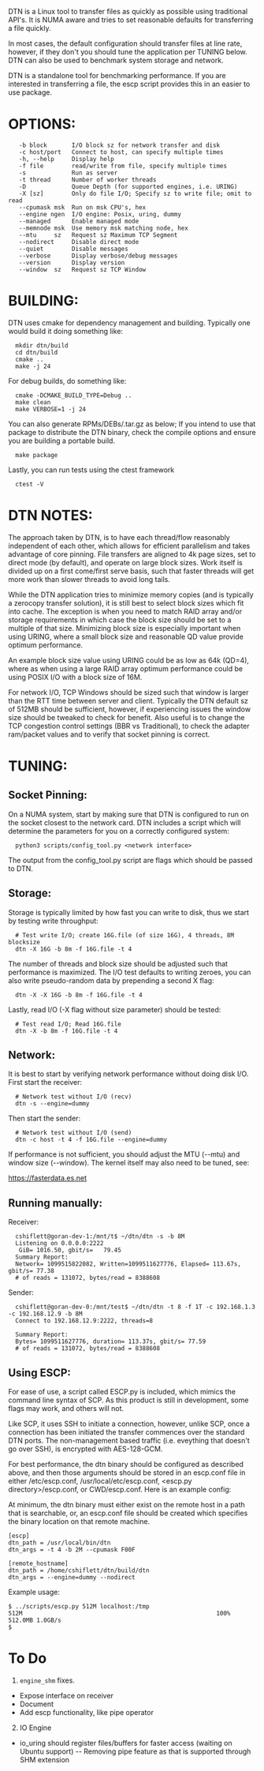 DTN is a Linux tool to transfer files as quickly as possible using
traditional API's. It is NUMA aware and tries to set reasonable
defaults for transferring a file quickly.

In most cases,  the default configuration should transfer files at line
rate, however, if they don't you should tune the application per TUNING
below. DTN can also be used to benchmark system storage and network.

DTN is a standalone tool for benchmarking performance. If you are interested
in transferring a file, the escp script provides this in an easier to use
package.

OPTIONS:
=======

```
   -b block       I/O block sz for network transfer and disk
   -c host/port   Connect to host, can specify multiple times
   -h, --help     Display help
   -f file        read/write from file, specify multiple times
   -s             Run as server
   -t thread      Number of worker threads
   -D             Queue Depth (for supported engines, i.e. URING)
   -X [sz]        Only do file I/O; Specify sz to write file; omit to read
   --cpumask msk  Run on msk CPU's, hex
   --engine ngen  I/O engine: Posix, uring, dummy
   --managed      Enable managed mode
   --memnode msk  Use memory msk matching node, hex
   --mtu     sz   Request sz Maximum TCP Segment
   --nodirect     Disable direct mode
   --quiet        Disable messages
   --verbose      Display verbose/debug messages
   --version      Display version
   --window  sz   Request sz TCP Window
```


BUILDING:
========

DTN uses cmake for dependency management and building. Typically one would
build it doing something like:

```
  mkdir dtn/build
  cd dtn/build
  cmake ..
  make -j 24
```


For debug builds, do something like:

```
  cmake -DCMAKE_BUILD_TYPE=Debug ..
  make clean
  make VERBOSE=1 -j 24
```

You can also generate RPMs/DEBs/.tar.gz as below; If you intend to use that
package to distribute the DTN binary, check the compile options and ensure
you are building a portable build.

`  make package`

Lastly, you can run tests using the ctest framework

`  ctest -V`

DTN NOTES:
==========

The approach taken by DTN, is to have each thread/flow reasonably independent
of each other,  which allows for efficient parallelism and takes advantage of
core pinning. File transfers are aligned to 4k page sizes, set to direct mode
(by default), and operate on large block sizes.  Work itself is divided up on
a first come/first serve basis,   such that faster threads will get more work
than slower threads to avoid long tails.

While the DTN application tries to minimize memory copies (and is typically a
zerocopy transfer solution), it is still best to select block sizes which fit
into cache. The exception is when you need to match RAID array and/or storage
requirements in which case the block size should be set to a multiple of that
size. Minimizing block size is especially important when using URING, where a
small block size and reasonable QD value provide optimum performance. 

An example block size value using URING could be as low as 64k (QD=4),  where
as when using a large RAID array optimum performance could be using POSIX I/O 
with a block size of 16M. 

For network I/O,  TCP Windows should be sized such that window is larger than 
the RTT time between server and client. Typically the DTN default sz of 512MB
should be sufficient,  however, if experiencing issues the window size should
be tweaked to check for benefit.  Also useful is to change the TCP congestion
control settings (BBR vs Traditional), to check the adapter ram/packet values
and to verify that socket pinning is correct.

TUNING:
======

Socket Pinning:
--------------

On a NUMA system, start by making sure that DTN is configured to run
on the socket closest to the network card. DTN includes a script which
will determine the parameters for you on a correctly configured system:

`  python3 scripts/config_tool.py <network interface>`

The output from the config_tool.py script are flags which should be passed
to DTN.

Storage:
-------

Storage is typically limited by how fast you can write to disk, thus we
start by testing write throughput:

```
  # Test write I/O; create 16G.file (of size 16G), 4 threads, 8M blocksize
  dtn -X 16G -b 8m -f 16G.file -t 4
```

The number of threads and block size should be adjusted such that performance
is maximized. The I/O test defaults to writing zeroes, you can also write
pseudo-random data by prepending a second X flag:

`  dtn -X -X 16G -b 8m -f 16G.file -t 4`

Lastly, read I/O (-X flag without size parameter) should be tested:

```
  # Test read I/O; Read 16G.file
  dtn -X -b 8m -f 16G.file -t 4
```


Network:
-------

It is best to start by verifying network performance without doing disk
I/O. First start the receiver:

```
  # Network test without I/O (recv)
  dtn -s --engine=dummy
```


Then start the sender:

```
  # Network test without I/O (send)
  dtn -c host -t 4 -f 16G.file --engine=dummy
```


If performance is not sufficient, you should adjust the MTU (--mtu) and window
size (--window). The kernel itself may also need to be tuned, see:

  https://fasterdata.es.net

Running manually:
----------------

Receiver:

```
  cshiflett@goran-dev-1:/mnt/t$ ~/dtn/dtn -s -b 8M
  Listening on 0.0.0.0:2222
   GiB= 1016.50, gbit/s=   79.45
  Summary Report:
  Network= 1099515822082, Written=1099511627776, Elapsed= 113.67s, gbit/s= 77.38
  # of reads = 131072, bytes/read = 8388608
```


Sender:

```
  cshiflett@goran-dev-0:/mnt/test$ ~/dtn/dtn -t 8 -f 1T -c 192.168.1.3 -c 192.168.12.9 -b 8M
  Connect to 192.168.12.9:2222, threads=8

  Summary Report:
  Bytes= 1099511627776, duration= 113.37s, gbit/s= 77.59
  # of reads = 131072, bytes/read = 8388608
```

Using ESCP:
----------

For ease of use, a script called ESCP.py is included, which mimics the command
line syntax of SCP. As this product is still in development, some flags may
work, and others will not.

Like SCP, it uses SSH to initiate a connection, however, unlike SCP, once a
connection has been initiated the transfer commences over the standard DTN
ports. The non-management based traffic (i.e. eveything that doesn't go over
SSH), is encrypted with AES-128-GCM.

For best performance, the dtn binary should be configured as described above,
and then those arguments should be stored in an escp.conf file in either
/etc/escp.conf, /usr/local/etc/escp.conf, <escp.py directory>/escp.conf, or
CWD/escp.conf. Here is an example config:

At minimum, the dtn binary must either exist on the remote host in a path
that is searchable, or, an escp.conf file should be created which specifies
the binary location on that remote machine.

```
[escp]
dtn_path = /usr/local/bin/dtn
dtn_args = -t 4 -b 2M --cpumask F00F

[remote_hostname]
dtn_path = /home/cshiflett/dtn/build/dtn
dtn_args = --engine=dummy --nodirect
```


Example usage:

```
$ ../scripts/escp.py 512M localhost:/tmp
512M                                                       100% 512.0MB 1.0GB/s
$
```


To Do
=====

1) `engine_shm` fixes.
  - Expose interface on receiver
  - Document
  - Add escp functionality, like pipe operator

2) IO Engine
  * io_uring should register files/buffers for faster access 
      (waiting on Ubuntu support)
  -- Removing pipe feature as that is supported through SHM extension



  
  




